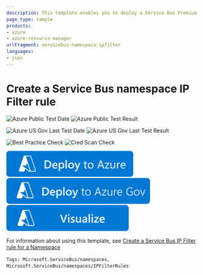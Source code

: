 ```yaml
---
description: This template enables you to deploy a Service Bus Premium namespace with IP Filter rule
page_type: sample
products:
- azure
- azure-resource-manager
urlFragment: servicebus-namespace-ipfilter
languages:
- json
---
```

# Create a Service Bus namespace IP Filter rule

![Azure Public Test Date](https://azurequickstartsservice.blob.core.windows.net/badges/quickstarts/microsoft.servicebus/servicebus-namespace-ipfilter/PublicLastTestDate.svg)
![Azure Public Test Result](https://azurequickstartsservice.blob.core.windows.net/badges/quickstarts/microsoft.servicebus/servicebus-namespace-ipfilter/PublicDeployment.svg)

![Azure US Gov Last Test Date](https://azurequickstartsservice.blob.core.windows.net/badges/quickstarts/microsoft.servicebus/servicebus-namespace-ipfilter/FairfaxLastTestDate.svg)
![Azure US Gov Last Test Result](https://azurequickstartsservice.blob.core.windows.net/badges/quickstarts/microsoft.servicebus/servicebus-namespace-ipfilter/FairfaxDeployment.svg)

![Best Practice Check](https://azurequickstartsservice.blob.core.windows.net/badges/quickstarts/microsoft.servicebus/servicebus-namespace-ipfilter/BestPracticeResult.svg)
![Cred Scan Check](https://azurequickstartsservice.blob.core.windows.net/badges/quickstarts/microsoft.servicebus/servicebus-namespace-ipfilter/CredScanResult.svg)

[![Deploy To Azure](https://raw.githubusercontent.com/Azure/azure-quickstart-templates/master/1-CONTRIBUTION-GUIDE/images/deploytoazure.svg?sanitize=true)](https://portal.azure.com/#create/Microsoft.Template/uri/https%3A%2F%2Fraw.githubusercontent.com%2FAzure%2Fazure-quickstart-templates%2Fmaster%2Fquickstarts%2Fmicrosoft.servicebus%2Fservicebus-namespace-ipfilter%2Fazuredeploy.json)
[![Deploy To Azure US Gov](https://raw.githubusercontent.com/Azure/azure-quickstart-templates/master/1-CONTRIBUTION-GUIDE/images/deploytoazuregov.svg?sanitize=true)](https://portal.azure.us/#create/Microsoft.Template/uri/https%3A%2F%2Fraw.githubusercontent.com%2FAzure%2Fazure-quickstart-templates%2Fmaster%2Fquickstarts%2Fmicrosoft.servicebus%2Fservicebus-namespace-ipfilter%2Fazuredeploy.json)
[![Visualize](https://raw.githubusercontent.com/Azure/azure-quickstart-templates/master/1-CONTRIBUTION-GUIDE/images/visualizebutton.svg?sanitize=true)](http://armviz.io/#/?load=https%3A%2F%2Fraw.githubusercontent.com%2FAzure%2Fazure-quickstart-templates%2Fmaster%2Fquickstarts%2Fmicrosoft.servicebus%2Fservicebus-namespace-ipfilter%2Fazuredeploy.json)

For information about using this template, see [Create a Service Bus IP Filter rule for a Namespace](https://learn.microsoft.com/azure/service-bus-messaging/service-bus-ip-filtering)

`Tags: Microsoft.ServiceBus/namespaces, Microsoft.ServiceBus/namespaces/IPFilterRules`
